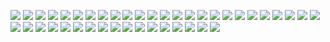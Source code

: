 ![](../images/011.png)
![](../images/012.png)
![](../images/013.png)
![](../images/014.png)
![](../images/015.png)
![](../images/016.png)
![](../images/017.png)
![](../images/018.png)
![](../images/019.png)
![](../images/020.png)
![](../images/021.png)
![](../images/022.png)
![](../images/023.png)
![](../images/024.png)
![](../images/025.png)
![](../images/026.png)
![](../images/027.png)
![](../images/028.png)
![](../images/029.png)
![](../images/030.png)
![](../images/031.png)
![](../images/032.png)
![](../images/033.png)
![](../images/034.png)
![](../images/035.png)
![](../images/036.png)
![](../images/037.png)
![](../images/038.png)
![](../images/039.png)
![](../images/040.png)
![](../images/041.png)
![](../images/042.png)
![](../images/043.png)
![](../images/044.png)
![](../images/045.png)
![](../images/046.png)
![](../images/047.png)
![](../images/048.png)
![](../images/049.png)
![](../images/050.png)
![](../images/051.png)
![](../images/052.png)